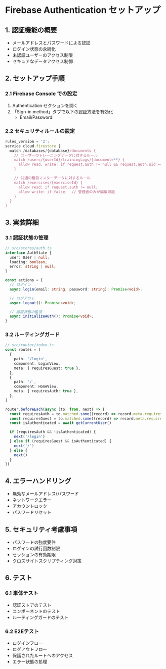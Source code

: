# Firebase Authentication セットアップ

## 1. 認証機能の概要

- メールアドレスとパスワードによる認証
- ログイン状態の永続化
- 未認証ユーザーのアクセス制限
- セキュアなデータアクセス制御

## 2. セットアップ手順

### 2.1 Firebase Console での設定

1. Authentication セクションを開く
2. 「Sign-in method」タブで以下の認証方法を有効化
   - Email/Password

### 2.2 セキュリティルールの設定

```javascript
rules_version = '2';
service cloud.firestore {
  match /databases/{database}/documents {
    // ユーザーのトレーニングデータに対するルール
    match /users/{userId}/trainingLogs/{document=**} {
      allow read, write: if request.auth != null && request.auth.uid == userId;
    }

    // 共通の種目マスターデータに対するルール
    match /exercises/{exerciseId} {
      allow read: if request.auth != null;
      allow write: if false;  // 管理者のみが編集可能
    }
  }
}
```

## 3. 実装詳細

### 3.1 認証状態の管理

```typescript
// src/stores/auth.ts
interface AuthState {
  user: User | null;
  loading: boolean;
  error: string | null;
}

const actions = {
  // ログイン
  async login(email: string, password: string): Promise<void>;

  // ログアウト
  async logout(): Promise<void>;

  // 認証状態の監視
  async initializeAuth(): Promise<void>;
}
```

### 3.2 ルーティングガード

```typescript
// src/router/index.ts
const routes = [
  {
    path: '/login',
    component: LoginView,
    meta: { requiresGuest: true },
  },
  {
    path: '/',
    component: HomeView,
    meta: { requiresAuth: true },
  },
]

router.beforeEach(async (to, from, next) => {
  const requiresAuth = to.matched.some((record) => record.meta.requiresAuth)
  const requiresGuest = to.matched.some((record) => record.meta.requiresGuest)
  const isAuthenticated = await getCurrentUser()

  if (requiresAuth && !isAuthenticated) {
    next('/login')
  } else if (requiresGuest && isAuthenticated) {
    next('/')
  } else {
    next()
  }
})
```

## 4. エラーハンドリング

- 無効なメールアドレス/パスワード
- ネットワークエラー
- アカウントロック
- パスワードリセット

## 5. セキュリティ考慮事項

- パスワードの強度要件
- ログインの試行回数制限
- セッションの有効期限
- クロスサイトスクリプティング対策

## 6. テスト

### 6.1 単体テスト

- 認証ストアのテスト
- コンポーネントのテスト
- ルーティングガードのテスト

### 6.2 E2Eテスト

- ログインフロー
- ログアウトフロー
- 保護されたルートへのアクセス
- エラー状態の処理
